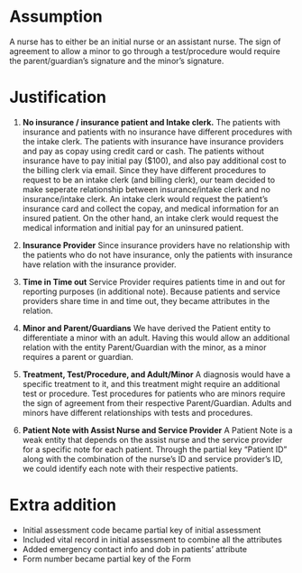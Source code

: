 # Assumption
A nurse has to either be an initial nurse or an assistant nurse.
The sign of agreement to allow a minor to go through a test/procedure would require the parent/guardian’s signature and the minor’s signature.


# Justification
1. **No insurance / insurance patient and Intake clerk.**
The patients with insurance and patients with no insurance have different procedures with the intake clerk. The patients with insurance have insurance providers and pay as copay using credit card or cash. The patients without insurance have to pay initial pay ($100), and also pay additional cost to the billing clerk via email. Since they have different procedures to request to be an intake clerk (and billing clerk), our team decided to make seperate relationship between insurance/intake clerk and no insurance/intake clerk. An intake clerk would request the patient’s insurance card and collect the copay, and medical information for an insured patient. On the other hand, an intake clerk would request the medical information and initial pay for an uninsured patient.

2. **Insurance Provider**
Since insurance providers have no relationship with the patients who do not have insurance, only the patients with insurance have relation with the insurance provider.

3. **Time in Time out**
Service Provider requires patients time in and out for reporting purposes (in additional note). Because patients and service providers share time in and time out, they became attributes in the relation.

4. **Minor and Parent/Guardians**
We have derived the Patient entity to differentiate a minor with an adult. Having this would allow an additional relation with the entity Parent/Guardian with the minor, as a minor requires a parent or guardian.

5. **Treatment, Test/Procedure, and Adult/Minor**
A diagnosis would have a specific treatment to it, and this treatment might require an additional test or procedure. Test procedures for patients who are minors require the sign of agreement from their respective Parent/Guardian. Adults and minors have different relationships with tests and procedures.

6. **Patient Note with Assist Nurse and Service Provider**
A Patient Note is a weak entity that depends on the assist nurse and the service provider for a specific note for each patient. Through the partial key “Patient ID” along with the combination of the nurse’s ID and service provider’s ID, we could identify each note with their respective patients.

# Extra addition
- Initial assessment code became partial key of initial assessment
- Included vital record in initial assessment to combine all the attributes
- Added emergency contact info and dob in patients’ attribute
- Form number became partial key of the Form
